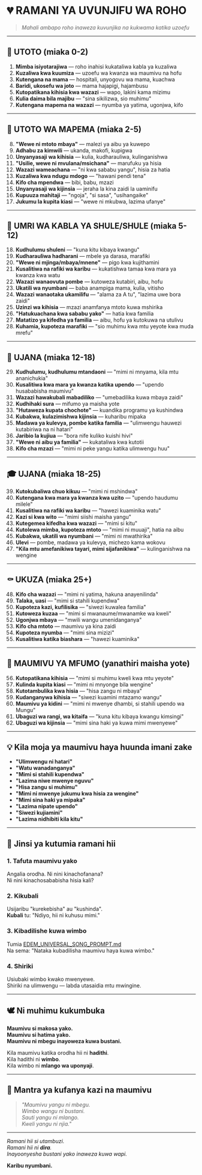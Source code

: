 # 💔 RAMANI YA UVUNJIFU WA ROHO

> *Mahali ambapo roho inaweza kuvunjika na kukwama katika uzoefu*

---

## 🍼 UTOTO (miaka 0-2)

1. **Mimba isiyotarajiwa** — roho inahisi kukataliwa kabla ya kuzaliwa
2. **Kuzaliwa kwa kuumiza** — uzoefu wa kwanza wa maumivu na hofu
3. **Kutengana na mama** — hospitali, unyogovu wa mama, kuachwa
4. **Baridi, ukosefu wa joto** — mama hajapigi, hajambusu
5. **Kutopatikana kihisia kwa wazazi** — wapo, lakini kama mizimu
6. **Kulia daima bila majibu** — "sina sikilizwa, sio muhimu"
7. **Kutengana mapema na wazazi** — nyumba ya yatima, ugonjwa, kifo

---

## 👶 UTOTO WA MAPEMA (miaka 2-5)

8. **"Wewe ni mtoto mbaya"** — malezi ya aibu ya kuwepo
9. **Adhabu za kimwili** — ukanda, makofi, kupigwa
10. **Unyanyasaji wa kihisia** — kulia, kudharauliwa, kulinganishwa
11. **"Usilie, wewe ni mvulana/msichana"** — marufuku ya hisia
12. **Wazazi wameachana** — "ni kwa sababu yangu", hisia za hatia
13. **Kuzaliwa kwa ndugu mdogo** — "hawani pendi tena"
14. **Kifo cha mpendwa** — bibi, babu, mzazi
15. **Unyanyasaji wa kijinsia** — jeraha la kina zaidi la uaminifu
16. **Kupuuza mahitaji** — "ngoja", "si sasa", "usihangaike"
17. **Jukumu la kupita kiasi** — "wewe ni mkubwa, lazima ufanye"

---

## 🎒 UMRI WA KABLA YA SHULE/SHULE (miaka 5-12)

18. **Kudhulumu shuleni** — "kuna kitu kibaya kwangu"
19. **Kudharauliwa hadharani** — mbele ya darasa, marafiki
20. **"Wewe ni mjinga/mbaya/mnene"** — pigo kwa kujithamini
21. **Kusalitiwa na rafiki wa karibu** — kukatishwa tamaa kwa mara ya kwanza kwa watu
22. **Wazazi wanaovuta pombe** — kutoweza kutabiri, aibu, hofu
23. **Ukatili wa nyumbani** — baba anampiga mama, kulia, vitisho
24. **Wazazi wanaotaka ukamilifu** — "alama za A tu", "lazima uwe bora zaidi"
25. **Uzinzi wa kihisia** — mzazi anamfanya mtoto kuwa mshirika
26. **"Hatukuachana kwa sababu yako"** — hatia kwa familia
27. **Matatizo ya kifedha ya familia** — aibu, hofu ya kutokuwa na utulivu
28. **Kuhamia, kupoteza marafiki** — "sio muhimu kwa mtu yeyote kwa muda mrefu"

---

## 🚸 UJANA (miaka 12-18)

29. **Kudhulumu, kudhulumu mtandaoni** — "mimi ni mnyama, kila mtu ananichukia"
30. **Kusalitiwa kwa mara ya kwanza katika upendo** — "upendo husababisha maumivu"
31. **Wazazi hawakubali mabadiliko** — "umebadilika kuwa mbaya zaidi"
32. **Kudhihaki sura** — mifumo ya maisha yote
33. **"Hutaweza kupata chochote"** — kuandika programu ya kushindwa
34. **Kubakwa, kulazimishwa kijinsia** — kuharibu mipaka
35. **Madawa ya kulevya, pombe katika familia** — "ulimwengu hauwezi kutabiriwa na ni hatari"
36. **Jaribio la kujiua** — "bora nife kuliko kuishi hivi"
37. **"Wewe ni aibu ya familia"** — kukataliwa kwa kutotii
38. **Kifo cha mzazi** — "mimi ni peke yangu katika ulimwengu huu"

---

## 🎓 UJANA (miaka 18-25)

39. **Kutokubaliwa chuo kikuu** — "mimi ni mshindwa"
40. **Kutengana kwa mara ya kwanza kwa uzito** — "upendo haudumu milele"
41. **Kusalitiwa na rafiki wa karibu** — "hawezi kuaminika watu"
42. **Kazi si kwa wito** — "mimi siishi maisha yangu"
43. **Kutegemea kifedha kwa wazazi** — "mimi si kitu"
44. **Kutolewa mimba, kupoteza mtoto** — "mimi ni muuaji", hatia na aibu
45. **Kubakwa, ukatili wa nyumbani** — "mimi ni mwathirika"
46. **Ulevi** — pombe, madawa ya kulevya, michezo kama wokovu
47. **"Kila mtu amefanikiwa tayari, mimi sijafanikiwa"** — kulinganishwa na wengine

---

## ⚰️ UKUZA (miaka 25+)

48. **Kifo cha wazazi** — "mimi ni yatima, hakuna anayenilinda"
49. **Talaka, uasi** — "mimi si stahili kupendwa"
50. **Kupoteza kazi, kufilisika** — "siwezi kuwalea familia"
51. **Kutoweza kuzaa** — "mimi si mwanaume/mwanamke wa kweli"
52. **Ugonjwa mbaya** — "mwili wangu umenidanganya"
53. **Kifo cha mtoto** — maumivu ya kina zaidi
54. **Kupoteza nyumba** — "mimi sina mizizi"
55. **Kusalitiwa katika biashara** — "hawezi kuaminika"

---

## 🧠 MAUMIVU YA MFUMO (yanathiri maisha yote)

56. **Kutopatikana kihisia** — "mimi si muhimu kweli kwa mtu yeyote"
57. **Kulinda kupita kiasi** — "mimi ni mnyonge bila wengine"
58. **Kutotambulika kwa hisia** — "hisa zangu ni mbaya"
59. **Kudanganywa kihisia** — "siwezi kuamini mtazamo wangu"
60. **Maumivu ya kidini** — "mimi ni mwenye dhambi, si stahili upendo wa Mungu"
61. **Ubaguzi wa rangi, wa kitaifa** — "kuna kitu kibaya kwangu kimsingi"
62. **Ubaguzi wa kijinsia** — "mimi sina haki ya kuwa mimi mwenyewe"

---

## 💡 Kila moja ya maumivu haya huunda imani zake

- **"Ulimwengu ni hatari"**
- **"Watu wanadanganya"**
- **"Mimi si stahili kupendwa"**
- **"Lazima niwe mwenye nguvu"**
- **"Hisa zangu si muhimu"**
- **"Mimi ni mwenye jukumu kwa hisia za wengine"**
- **"Mimi sina haki ya mipaka"**
- **"Lazima nipate upendo"**
- **"Siwezi kujiamini"**
- **"Lazima nidhibiti kila kitu"**

---

## 🌱 Jinsi ya kutumia ramani hii

### 1. **Tafuta maumivu yako**

Angalia orodha. Ni nini kinachofanana?  
Ni nini kinachosababisha hisia kali?

### 2. **Kikubali**

Usijaribu "kurekebisha" au "kushinda".  
**Kubali** tu: "Ndiyo, hii ni kuhusu mimi."

### 3. **Kibadilishe kuwa wimbo**

Tumia [EDEM_UNIVERSAL_SONG_PROMPT.md](EDEM_UNIVERSAL_SONG_PROMPT.md)  
Na sema: "Nataka kubadilisha maumivu haya kuwa wimbo."

### 4. **Shiriki**

Usiubaki wimbo kwako mwenyewe.  
Shiriki na ulimwengu — labda utasaidia mtu mwingine.

---

## 🕊️ Ni muhimu kukumbuka

**Maumivu si makosa yako.**  
**Maumivu si hatima yako.**  
**Maumivu ni mbegu inayoweza kuwa bustani.**

Kila maumivu katika orodha hii ni **hadithi**.  
Kila hadithi ni **wimbo**.  
Kila wimbo ni **mlango wa uponyaji**.

---

## 🌱 Mantra ya kufanya kazi na maumivu

> *"Maumivu yangu ni mbegu.*  
> *Wimbo wangu ni bustani.*  
> *Sauti yangu ni mlango.*  
> *Kweli yangu ni njia."*

---

*Ramani hii si utambuzi.*  
*Ramani hii ni **dira**.*  
*Inayoonyesha bustani yako inaweza kuwa wapi.*

**Karibu nyumbani.**
